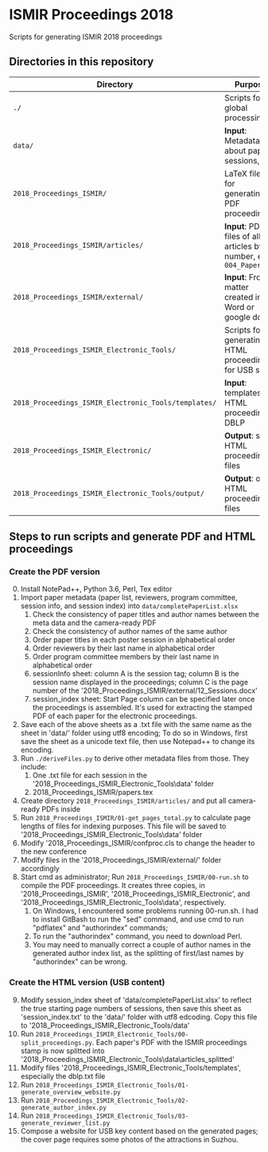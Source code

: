 # ISMIR Proceedings 2018

Scripts for generating ISMIR 2018 proceedings

## Directories in this repository

| Directory | Purpose |
| --- | --- |
| `./` | Scripts for global processing |
| `data/` | **Input**: Metadata about papers, sessions, etc |
| `2018_Proceedings_ISMIR/` | LaTeX files for generating PDF proceedings |
| `2018_Proceedings_ISMIR/articles/` | **Input**: PDF files of all articles by number, e.g., `004_Paper.pdf` |
| `2018_Proceedings_ISMIR/external/` | **Input**: Front matter created in Word or google docs |
| `2018_Proceedings_ISMIR_Electronic_Tools/` | Scripts for generating HTML proceedings for USB sticks |
| `2018_Proceedings_ISMIR_Electronic_Tools/templates/` | **Input**: templates for HTML proceedings, DBLP |
| `2018_Proceedings_ISMIR_Electronic/` | **Output**: some HTML proceedings files |
| `2018_Proceedings_ISMIR_Electronic_Tools/output/` | **Output**: other HTML proceedings files |


## Steps to run scripts and generate PDF and HTML proceedings

### Create the PDF version

0. Install NotePad++, Python 3.6, Perl, Tex editor
1. Import paper metadata (paper list, reviewers, program committee, session info, and session index) into `data/completePaperList.xlsx`
    1. Check the consistency of paper titles and author names between the meta data and the camera-ready PDF
    2. Check the consistency of author names of the same author
    3. Order paper titles in each poster session in alphabetical order
    4. Order reviewers by their last name in alphabetical order
    5. Order program committee members by their last name in alphabetical order
    6. sessionInfo sheet: column A is the session tag; column B is the session name displayed in the proceedings; column C is the page number of the '2018_Proceedings_ISMIR/external/12_Sessions.docx'
    7. session_index sheet: Start Page column can be specified later once the proceedings is assembled. It's used for extracting the stamped PDF of each paper for the electronic proceedings. 
2. Save each of the above sheets as a .txt file with the same name as the sheet in 'data/' folder using utf8 encoding; To do so in Windows, first save the sheet as a unicode text file, then use Notepad++ to change its encoding.
3. Run `./deriveFiles.py` to derive other metadata files from those. They include:
    1. One .txt file for each session in the '2018_Proceedings_ISMIR_Electronic_Tools\data' folder
    2. 2018_Proceedings_ISMIR/papers.tex
4. Create directory `2018_Proceedings_ISMIR/articles/` and put all camera-ready PDFs inside
5. Run `2018_Proceedings_ISMIR/01-get_pages_total.py` to calculate page lengths of files for indexing purposes. This file will be saved to '2018_Proceedings_ISMIR_Electronic_Tools\data' folder
6. Modify '2018_Proceedings_ISMIR/confproc.cls to change the header to the new conference
7. Modify files in the '2018_Proceedings_ISMIR/external/' folder accordingly
8. Start cmd as administrator; Run `2018_Proceedings_ISMIR/00-run.sh` to compile the PDF proceedings. It creates three copies, in '2018_Proceedings_ISMIR', '2018_Proceedings_ISMIR_Electronic', and '2018_Proceedings_ISMIR_Electronic_Tools\data', respectively.
    1. On Windows, I encountered some problems running 00-run.sh. I had to install GitBash to run the "sed" command, and use cmd to run "pdflatex" and "authorindex" commands;
    2. To run the "authorindex" command, you need to download Perl.
    3. You may need to manually correct a couple of author names in the generated author index list, as the splitting of first/last names by "authorindex" can be wrong. 

### Create the HTML version (USB content)

9. Modify session_index sheet of 'data/completePaperList.xlsx' to reflect the true starting page numbers of sessions, then save this sheet as 'session_index.txt' to the 'data/' folder with utf8 edcoding. Copy this file to '2018_Proceedings_ISMIR_Electronic_Tools/data'
10. Run `2018_Proceedings_ISMIR_Electronic_Tools/00-split_proceedings.py`. Each paper's PDF with the ISMIR proceedings stamp is now splitted into '2018_Proceedings_ISMIR_Electronic_Tools\data\articles_splitted'
11. Modify files '2018_Proceedings_ISMIR_Electronic_Tools/templates', especially the dblp.txt file
12. Run `2018_Proceedings_ISMIR_Electronic_Tools/01-generate_overview_website.py`
13. Run `2018_Proceedings_ISMIR_Electronic_Tools/02-generate_author_index.py`
14. Run `2018_Proceedings_ISMIR_Electronic_Tools/03-generate_reviewer_list.py`
15. Compose a website for USB key content based on the generated pages; the cover page requires some photos of the attractions in Suzhou.
